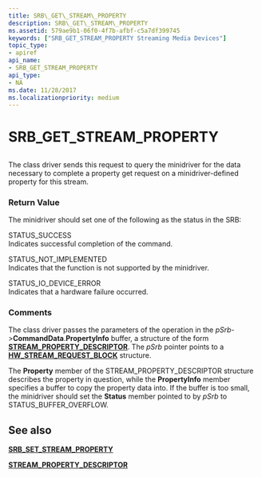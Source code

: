```yaml
---
title: SRB\_GET\_STREAM\_PROPERTY
description: SRB\_GET\_STREAM\_PROPERTY
ms.assetid: 579ae9b1-06f0-4f7b-afbf-c5a7df399745
keywords: ["SRB_GET_STREAM_PROPERTY Streaming Media Devices"]
topic_type:
- apiref
api_name:
- SRB_GET_STREAM_PROPERTY
api_type:
- NA
ms.date: 11/28/2017
ms.localizationpriority: medium
---
```


# SRB\_GET\_STREAM\_PROPERTY


## <span id="ddk_srb_get_stream_property_ks"></span><span id="DDK_SRB_GET_STREAM_PROPERTY_KS"></span>


The class driver sends this request to query the minidriver for the data necessary to complete a property get request on a minidriver-defined property for this stream.

### <span id="return_value"></span><span id="RETURN_VALUE"></span>Return Value

The minidriver should set one of the following as the status in the SRB:

<span id="STATUS_SUCCESS"></span><span id="status_success"></span>STATUS\_SUCCESS  
Indicates successful completion of the command.

<span id="STATUS_NOT_IMPLEMENTED"></span><span id="status_not_implemented"></span>STATUS\_NOT\_IMPLEMENTED  
Indicates that the function is not supported by the minidriver.

<span id="STATUS_IO_DEVICE_ERROR"></span><span id="status_io_device_error"></span>STATUS\_IO\_DEVICE\_ERROR  
Indicates that a hardware failure occurred.

### Comments

The class driver passes the parameters of the operation in the *pSrb*-&gt;**CommandData**.**PropertyInfo** buffer, a structure of the form [**STREAM\_PROPERTY\_DESCRIPTOR**](https://docs.microsoft.com/windows-hardware/drivers/ddi/content/strmini/ns-strmini-_stream_property_descriptor). The *pSrb* pointer points to a [**HW\_STREAM\_REQUEST\_BLOCK**](https://docs.microsoft.com/windows-hardware/drivers/ddi/content/strmini/ns-strmini-_hw_stream_request_block) structure.

The **Property** member of the STREAM\_PROPERTY\_DESCRIPTOR structure describes the property in question, while the **PropertyInfo** member specifies a buffer to copy the property data into. If the buffer is too small, the minidriver should set the **Status** member pointed to by *pSrb* to STATUS\_BUFFER\_OVERFLOW.

## See also


[**SRB\_SET\_STREAM\_PROPERTY**](srb-set-stream-property.md)

[**STREAM\_PROPERTY\_DESCRIPTOR**](https://docs.microsoft.com/windows-hardware/drivers/ddi/content/strmini/ns-strmini-_stream_property_descriptor)

 

 






